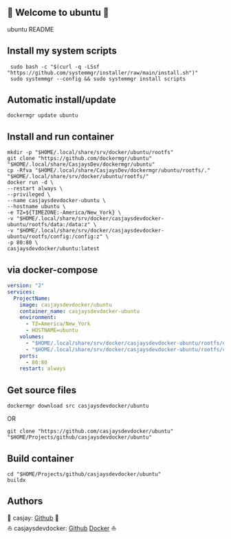 ## 👋 Welcome to ubuntu 🚀  

ubuntu README  
  
  
## Install my system scripts  

```shell
 sudo bash -c "$(curl -q -LSsf "https://github.com/systemmgr/installer/raw/main/install.sh")"
 sudo systemmgr --config && sudo systemmgr install scripts  
```
  
## Automatic install/update  
  
```shell
dockermgr update ubuntu
```
  
## Install and run container
  
```shell
mkdir -p "$HOME/.local/share/srv/docker/ubuntu/rootfs"
git clone "https://github.com/dockermgr/ubuntu" "$HOME/.local/share/CasjaysDev/dockermgr/ubuntu"
cp -Rfva "$HOME/.local/share/CasjaysDev/dockermgr/ubuntu/rootfs/." "$HOME/.local/share/srv/docker/ubuntu/rootfs/"
docker run -d \
--restart always \
--privileged \
--name casjaysdevdocker-ubuntu \
--hostname ubuntu \
-e TZ=${TIMEZONE:-America/New_York} \
-v "$HOME/.local/share/srv/docker/casjaysdevdocker-ubuntu/rootfs/data:/data:z" \
-v "$HOME/.local/share/srv/docker/casjaysdevdocker-ubuntu/rootfs/config:/config:z" \
-p 80:80 \
casjaysdevdocker/ubuntu:latest
```
  
## via docker-compose  
  
```yaml
version: "2"
services:
  ProjectName:
    image: casjaysdevdocker/ubuntu
    container_name: casjaysdevdocker-ubuntu
    environment:
      - TZ=America/New_York
      - HOSTNAME=ubuntu
    volumes:
      - "$HOME/.local/share/srv/docker/casjaysdevdocker-ubuntu/rootfs/data:/data:z"
      - "$HOME/.local/share/srv/docker/casjaysdevdocker-ubuntu/rootfs/config:/config:z"
    ports:
      - 80:80
    restart: always
```
  
## Get source files  
  
```shell
dockermgr download src casjaysdevdocker/ubuntu
```
  
OR
  
```shell
git clone "https://github.com/casjaysdevdocker/ubuntu" "$HOME/Projects/github/casjaysdevdocker/ubuntu"
```
  
## Build container  
  
```shell
cd "$HOME/Projects/github/casjaysdevdocker/ubuntu"
buildx 
```
  
## Authors  
  
🤖 casjay: [Github](https://github.com/casjay) 🤖  
⛵ casjaysdevdocker: [Github](https://github.com/casjaysdevdocker) [Docker](https://hub.docker.com/u/casjaysdevdocker) ⛵  
